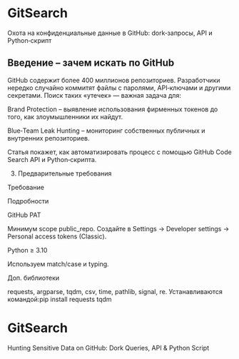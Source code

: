 # GitSearch

Охота на конфиденциальные данные в GitHub: dork‑запросы, API и Python‑скрипт

## Введение – зачем искать по GitHub

GitHub содержит более 400 миллионов репозиториев. Разработчики нередко случайно коммитят файлы с паролями, API‑ключами и другими секретами. Поиск таких «утечек» — важная задача для:

Brand Protection – выявление использования фирменных токенов до того, как злоумышленники их найдут.

Blue‑Team Leak Hunting – мониторинг собственных публичных и внутренних репозиториев.

Статья покажет, как автоматизировать процесс с помощью GitHub Code Search API и Python‑скрипта.

3. Предварительные требования

Требование

Подробности

GitHub PAT

Минимум scope public_repo. Создайте в Settings → Developer settings → Personal access tokens (Classic).

Python ≥ 3.10

Используем match/case и typing.

Доп. библиотеки

requests, argparse, tqdm, csv, time, pathlib, signal, re. Устанавливаются командой:pip install requests tqdm


# GitSearch
Hunting Sensitive Data on GitHub: Dork Queries, API &amp; Python Script
